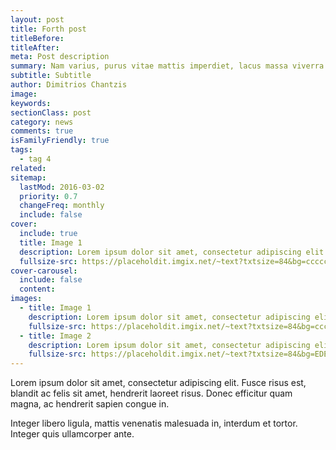 ```yaml
---
layout: post
title: Forth post
titleBefore:
titleAfter:
meta: Post description
summary: Nam varius, purus vitae mattis imperdiet, lacus massa viverra lacus, at aliquet urna metus id nibh. Mauris vestibulum ac velit vel posuere. Aenean ante justo, commodo et accumsan ac, placerat non ex. Pellentesque auctor interdum venenatis. Sed in convallis quam, in fringilla mauris. Nulla semper consectetur hendrerit.
subtitle: Subtitle
author: Dimitrios Chantzis
image:
keywords:
sectionClass: post
category: news
comments: true
isFamilyFriendly: true
tags:
  - tag 4
related:
sitemap:
  lastMod: 2016-03-02
  priority: 0.7
  changeFreq: monthly
  include: false
cover:
  include: true
  title: Image 1
  description: Lorem ipsum dolor sit amet, consectetur adipiscing elit.
  fullsize-src: https://placeholdit.imgix.net/~text?txtsize=84&bg=cccccc&txt=cover-image-1&w=1653&h=1167
cover-carousel:
  include: false
  content:
images:
  - title: Image 1
    description: Lorem ipsum dolor sit amet, consectetur adipiscing elit.
    fullsize-src: https://placeholdit.imgix.net/~text?txtsize=84&bg=cccccc&txt=image-1&w=1653&h=1167
  - title: Image 2
    description: Lorem ipsum dolor sit amet, consectetur adipiscing elit.
    fullsize-src: https://placeholdit.imgix.net/~text?txtsize=84&bg=EDE4E4&txt=image-1&w=1653&h=1167
---
```


Lorem ipsum dolor sit amet, consectetur adipiscing elit. Fusce risus est, blandit ac felis sit amet, hendrerit laoreet risus. Donec efficitur quam magna, ac hendrerit sapien congue in.

Integer libero ligula, mattis venenatis malesuada in, interdum et tortor. Integer quis ullamcorper ante.
